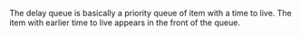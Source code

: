 The delay queue is basically a priority queue of item  with a time to live. The item with earlier time to live appears in the front of the queue. 
